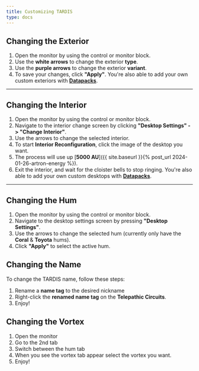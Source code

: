 ```yaml
---
title: Customizing TARDIS
type: docs
---
```


## Changing the Exterior
1. Open the monitor by using the control or monitor block.
2. Use the **white arrows** to change the exterior **type**. 
3. Use the **purple arrows** to change the exterior **variant**.
4. To save your changes, click **"Apply"**.
You're also able to add your own custom exteriors with [**Datapacks**](../../datapacks/exteriors). 

---

## Changing the Interior
1. Open the monitor by using the control or monitor block.
2. Navigate to the interior change screen by clicking **"Desktop Settings" -> "Change Interior"**.
3. Use the arrows to change the selected interior.
4. To start **Interior Reconfiguration**, click the image of the desktop you want.
5. The process will use up [**5000 AU**]({{ site.baseurl }}{% post_url 2024-01-26-artron-energy %}).
6. Exit the interior, and wait for the cloister bells to stop ringing.
You're also able to add your own custom desktops with [**Datapacks**](../../datapacks/interiors). 

---

## Changing the Hum
1. Open the monitor by using the control or monitor block.
2. Navigate to the desktop settings screen by pressing **"Desktop Settings"**.
3. Use the arrows to change the selected hum (currently only have the **Coral** & **Toyota** hums).
4. Click **"Apply"** to select the active hum.

## Changing the Name
To change the TARDIS name, follow these steps:

1. Rename a **name tag** to the desired nickname
2. Right-click the **renamed name tag** on the **Telepathic Circuits**.
3. Enjoy!

## Changing the Vortex
1. Open the monitor
2. Go to the 2nd tab
3. Switch between the hum tab
4. When you see the vortex tab appear select the vortex you want.
5. Enjoy!

